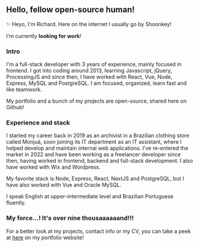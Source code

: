 ## Hello, fellow open-source human!

:sparkles: Heyo, I'm Richard. Here on the internet I usually go by Shoonkey!

I'm currently **looking for work**!

### Intro

I'm a full-stack developer with 3 years of experience, mainly focused in frontend. I got into coding around 2013, learning Javascript, jQuery, ProcessingJS and since then, I have worked with React, Vue, Node, Express, MySQL and PostgreSQL. I am focused, organized, learn fast and like teamwork.

My portfolio and a bunch of my projects are open-source, shared here on Github!

### Experience and stack

I started my career back in 2019 as an archivist in a Brazilian clothing store called Monjuá, soon joining its IT department as an IT assistant, where I helped develop and maintain internal web applications. I've re-entered the market in 2022 and have been working as a freelancer developer since then, having worked in frontend, backend and full-stack development. I also have worked with Wix and Wordpress.

My favorite stack is Node, Express, React, NextJS and PostgreSQL, but I have also worked with Vue and Oracle MySQL.

I speak English at upper-intermediate level and Brazilian Portuguese fluently.

### My force...! It's over nine thousaaaaaand!!!

For a better look at my projects, contact info or my CV, you can take a peek at [here](https://shoonkey.com) on my portfolio website!
